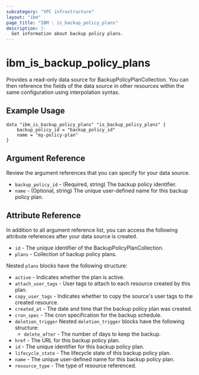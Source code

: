 ```yaml
---
subcategory: "VPC infrastructure"
layout: "ibm"
page_title: "IBM : is_backup_policy_plans"
description: |-
  Get information about backup policy plans.
---
```


# ibm\_is_backup_policy_plans

Provides a read-only data source for BackupPolicyPlanCollection. You can then reference the fields of the data source in other resources within the same configuration using interpolation syntax.

## Example Usage

```hcl
data "ibm_is_backup_policy_plans" "is_backup_policy_plans" {
	backup_policy_id = "backup_policy_id"
	name = "my-policy-plan"
}
```

## Argument Reference
Review the argument references that you can specify for your data source. 

- `backup_policy_id` - (Required, string) The backup policy identifier.
- `name` - (Optional, string) The unique user-defined name for this backup policy plan.

## Attribute Reference
In addition to all argument reference list, you can access the following attribute references after your data source is created.

- `id` - The unique identifier of the BackupPolicyPlanCollection.
- `plans` - Collection of backup policy plans. 

Nested `plans` blocks have the following structure:
- `active` - Indicates whether the plan is active.
- `attach_user_tags` - User tags to attach to each resource created by this plan.
- `copy_user_tags` - Indicates whether to copy the source's user tags to the created resource.
- `created_at` - The date and time that the backup policy plan was created.
- `cron_spec` - The cron specification for the backup schedule.
- `deletion_trigger`  Nested `deletion_trigger` blocks have the following structure:
	- `delete_after` - The number of days to keep the backup.
- `href` - The URL for this backup policy plan.
- `id` - The unique identifier for this backup policy plan.
- `lifecycle_state` - The lifecycle state of this backup policy plan.
- `name` - The unique user-defined name for this backup policy plan.
- `resource_type` - The type of resource referenced.

